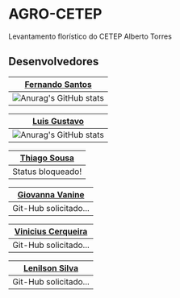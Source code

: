 # AGRO-CETEP
Levantamento florístico do CETEP Alberto Torres
## Desenvolvedores

| [Fernando Santos](https://github.com/aglomera/) |
| --- |
| ![Anurag's GitHub stats](https://github-readme-stats.vercel.app/api?username=aglomera&show_icons=true&theme=transparent) |

[Luis Gustavo](https://github.com/LuisGustav03) |
| --- |
| ![Anurag's GitHub stats](https://github-readme-stats.vercel.app/api?username=LuisGustav03&show_icons=true&theme=transparent) |

| [Thiago Sousa](https://github.com/ThiagoSousa81/) | 
| --- |
| Status bloqueado! |

| [Giovanna Vanine](https://github.com/) | 
| --- |
| Git-Hub solicitado... |

| [Vinicius Cerqueira](https://github.com/) | 
| --- |
| Git-Hub solicitado... |

| [Lenilson Silva](https://github.com/) | 
| --- |
| Git-Hub solicitado... |
